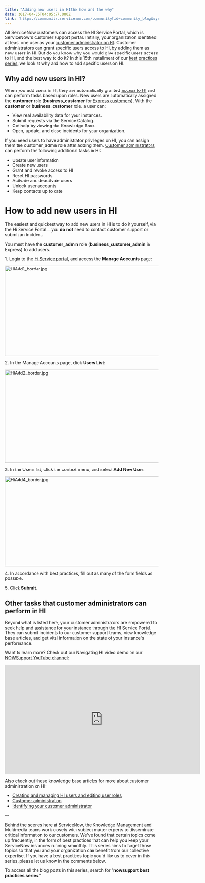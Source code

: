 ```yaml
---
title: "Adding new users in HIthe how and the why"
date: 2017-04-25T04:05:57.000Z
link: "https://community.servicenow.com/community?id=community_blog&sys_id=aa2da6e5dbd0dbc01dcaf3231f961912"
---
```

<p>All ServiceNow customers can access the HI Service Portal, which is ServiceNow's customer support portal. Initially, your organization identified at least one user as your <a title="" _jive_internal="true" href="/community?id=community_blog&sys_id=f27ce2e1dbd0dbc01dcaf3231f961911">customer administrator on HI</a>. Customer administrators can grant specific users access to HI, by adding them as new users in HI. But do you know why you would give specific users access to HI, and the best way to do it? In this 15th installment of our <a title="" _jive_internal="true" href="/content?filterID=all~objecttype~objecttype%5Bblogpost%5D&amp;filterID=all~tag%5Bnowsupport+best+practices+series%5D&amp;query=nowsupport+best+practices">best practices series</a>, we look at why and how to add specific users on HI.</p><p></p><h2>Why add new users in HI?</h2><p>When you add users in HI, they are automatically granted <a title="i.service-now.com/" href="https://hi.service-now.com/">access to HI</a> and can perform tasks based upon roles. New users are automatically assigned the <strong>customer</strong> role (<strong>business_customer</strong> for <a title="xpress.servicenow.com/support/documentation/express-customer-hi-portal/" href="https://express.servicenow.com/support/documentation/express-customer-hi-portal/">Express customers</a>). With the <strong>customer</strong> or <strong>business_customer</strong> role, a user can:</p><p></p><ul><li>View real availability data for your instances.</li><li>Submit requests via the Service Catalog.</li><li>Get help by viewing the Knowledge Base.</li><li>Open, update, and close incidents for your organization.</li></ul><p></p><p>If you need users to have administrator privileges on HI, you can assign them the customer_admin role after adding them. <a title="i.service-now.com/kb_view.do?sysparm_article=KB0538359" href="https://hi.service-now.com/kb_view.do?sysparm_article=KB0538359">Customer administrators</a> can perform the following additional tasks in HI:</p><p></p><ul><li><span style="font-weight: inherit; font-style: inherit; font-size: 10pt; font-family: inherit;">Update user information</span></li><li>Create new users</li><li>Grant and revoke access to HI</li><li>Reset HI passwords</li><li>Activate and deactivate users</li><li>Unlock user accounts</li><li>Keep contacts up to date</li></ul><p></p><h1>How to add new users in HI</h1><p>The easiest and quickest way to add new users in HI is to do it yourself, via the Hi Service Portal<span style="font-size: 12.0pt; font-family: Calibri;">—y</span>ou <strong>do not</strong> need to contact customer support or submit an incident.</p><p></p><p>You must have the <strong>customer_admin</strong> role (<strong>business_customer_admin</strong> in Express) to add users.</p><p>1. Login to the <a title="i.service-now.com/" href="https://hi.service-now.com/">Hi Service portal,</a> and access the <strong>Manage Accounts </strong>page:</p><p><img   alt="HiAdd1_border.jpg" class="image-4 jive-image" src="346e1546dbdc97049c9ffb651f9619dc.iix" style="width: 620px; height: 297px; display: block; margin-left: auto; margin-right: auto;"/></p><p>2. In the Manage Accounts page, click <strong>Users List</strong>:</p><p><img   alt="HiAdd2_border.jpg" class="image-2 jive-image" src="2fe698c6db989704ed6af3231f961979.iix" style="width: 620px; height: 306px; display: block; margin-left: auto; margin-right: auto;"/></p><p>3. In the Users list, click the context menu, and select <strong>Add New User</strong>:</p><p><img   alt="HiAdd4_border.jpg" class="image-3 jive-image" src="072cb7b5db94d3049c9ffb651f961943.iix" style="width: 620px; height: 296px; display: block; margin-left: auto; margin-right: auto;"/></p><p>4. In accordance with best practices, fill out as many of the form fields as possible.</p><p>5. Click <strong>Submit</strong>.</p><p></p><h2>Other tasks that customer administrators can perform in HI</h2><p>Beyond what is listed here, your customer administrators are empowered to seek help and assistance for your instance through the HI Service Portal. They can submit incidents to our customer support teams, view knowledge base articles, and get vital information on the state of your instance's performance.</p><p></p><p>Want to learn more? Check out our <span style="font-style: inherit; font-family: inherit;">Navigating HI</span> video demo on our <a title="ww.youtube.com/user/servicenowdemo" href="https://www.youtube.com/user/servicenowdemo">NOWSupport YouTube channel</a>:</p><p></p><p><iframe frameborder="0" height="360" src="https://www.youtube.com/embed/5H0cly61mnU?rel=0" width="640">
</iframe></p><p></p><p>Also check out these knowledge base articles for more about customer administration on HI:</p><ul><li><a title="i.service-now.com/kb_view.do?sysparm_article=KB0547279" href="https://hi.service-now.com/kb_view.do?sysparm_article=KB0547279">Creating and managing HI users and editing user roles</a></li><li><a title="i.service-now.com/kb_view.do?sysparm_article=KB0538359" href="https://hi.service-now.com/kb_view.do?sysparm_article=KB0538359">Customer administration</a></li><li><a title="i.service-now.com/kb_view.do?sysparm_article=KB0547253" href="https://hi.service-now.com/kb_view.do?sysparm_article=KB0547253">Identifying your customer administrator</a></li></ul><p></p><p style="font-weight: inherit; font-style: inherit;">--</p><p></p><p style="font-weight: inherit; font-style: inherit;">Behind the scenes here at ServiceNow, the Knowledge Management and Multimedia teams work closely with subject matter experts to disseminate critical information to our customers. We've found that certain topics come up frequently, in the form of best practices that can help you keep your ServiceNow instances running smoothly. This series aims to target those topics so that you and your organization can benefit from our collective expertise. If you have a best practices topic you'd like us to cover in this series, please let us know in the comments below.</p><p></p><p style="font-weight: inherit; font-style: inherit;">To access all the blog posts in this series, search for "<span style="font-style: inherit; font-family: inherit;"><strong>nowsupport best practices series</strong></span>."</p>